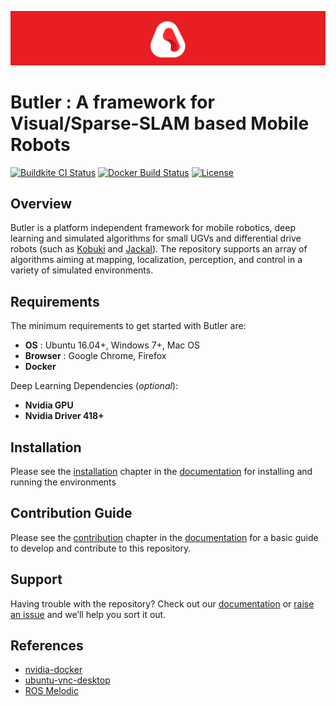 ![Image](docs/img/logo.png)

# Butler : A framework for Visual/Sparse-SLAM based Mobile Robots
[![Buildkite CI Status](https://app.wercker.com/status/8b02a43f48216385658bb3857aae5fd8/s/master)](https://travis-ci.org/xdspacelab/openvslam)
[![Docker Build Status](https://img.shields.io/docker/cloud/build/shinsumicco/openvslam.svg)](https://hub.docker.com/r/shinsumicco/openvslam)
[![License](https://img.shields.io/badge/license-GPLv3-orange)](https://opensource.org/licenses/GPL-3.0)

## Overview
Butler is a platform independent framework for mobile robotics, deep learning and simulated algorithms for small UGVs and differential drive robots (such as [Kobuki](http://kobuki.yujinrobot.com/about2/) and [Jackal](https://clearpathrobotics.com/jackal-small-unmanned-ground-vehicle/)). The repository supports an array of algorithms aiming at mapping, localization, perception, and control in a variety of simulated environments.

## Requirements
The minimum requirements to get started with Butler are:
* **OS** : Ubuntu 16.04+, Windows 7+, Mac OS 
* **Browser** : Google Chrome, Firefox
* **Docker**

Deep Learning Dependencies (_optional_):
* **Nvidia GPU**
* **Nvidia Driver 418+**

## Installation
Please see the [installation](docs/Installation.md) chapter in the [documentation](https://sahibdhanjal.github.io/butler/) for installing and running the environments

## Contribution Guide
Please see the [contribution](docs/Contribution.md) chapter in the [documentation](https://sahibdhanjal.github.io/butler/) for a basic guide to develop and contribute to this repository.

## Support
Having trouble with the repository? Check out our [documentation](https://sahibdhanjal.github.io/butler/) or [raise an issue](https://github.com/sahibdhanjal/butler/issues) and we’ll help you sort it out.

## References
* [nvidia-docker](https://github.com/NVIDIA/nvidia-docker)
* [ubuntu-vnc-desktop](https://hub.docker.com/r/dorowu/ubuntu-desktop-lxde-vnc)
* [ROS Melodic](http://wiki.ros.org/melodic)
